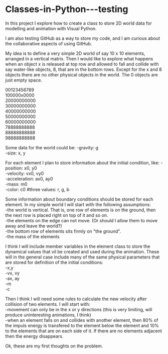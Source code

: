 Classes-in-Python---testing
===========================

In this project I explore how to create a class to store 2D world data for modelling and animation with Visual Python.

I am also testing GitHub as a way to store my code, and I am curious about the collaborative aspects of using GitHub.

My idea is to define a very simple 2D world of say 10 x 10 elements, arranged in a vertical matrix. Then I would 
like to explore what happens when an object x is released at top row and allowed to fall and collide with say 
water-like objects, 8, that are in the bottom rows. Except for the x and 8 objects there are no other physical 
objects in the world. The 0 objects are just empty space.

00123456789<br>
100000x0000<br>
20000000000<br>
30000000000<br>
40000000000<br>
50000000000<br>
60000000000<br>
78888888888<br>
88888888888<br>
98888888888<br>

Some data for the world could be:
-gravity: g<br>
-size: x, y<br>

For each element I plan to store information about the initial condition, like:
-position: x0, y0<br>
-velocity: vx0, vy0<br>
-acceleration: ax0, ay0<br>
-mass: m0<br>
-color: c0  #three values: r, g, b<br>

Some information about boundary conditions should be stored for each element. In my simple world I will start with the 
following assumptions:<br>
-the world is vertical. That is, one row of elements is on the ground, then the next row is placed right on top of it and so on.<br>
-the elements on the edge can not move. (Or should I allow them to move away and leave the world?)<br>
-the bottom row of elements sits firmly on "the ground".<br>
-the mass of the elements <br>

I think I will include member variables in the element class to store the dynamical values that vil be created and 
used during the animation. These will in the general case include many of the same physical parameters that are stored for definition of the initial conditions:<br>
-x,y<br>
-vx, vy<br>
-ax, ay<br>
-m<br>
-c<br>

Then I think I will need some rules to calculate the new velocity after collision of two elements. I will start with:<br>
-movement can only be in the x or y directions (this is very limiting, will produce uninteresting animations, I think)<br>
-when an element falls on and collides with another element, then 80% of the impuls energy is transfered to the element
below the element and 10% to the elements that are on each side of it. If there are no elements adjacent then the 
energy disappears.<br>

Ok, these are my first thoughts on the problem.
